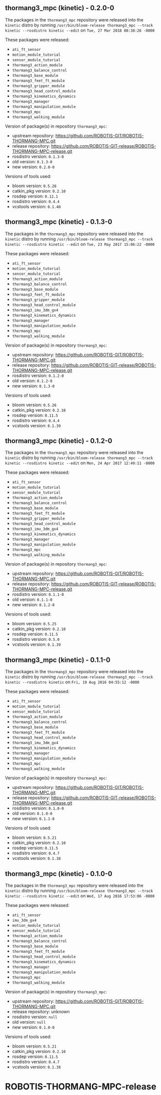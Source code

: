 ## thormang3_mpc (kinetic) - 0.2.0-0

The packages in the `thormang3_mpc` repository were released into the `kinetic` distro by running `/usr/bin/bloom-release thormang3_mpc --track kinetic --rosdistro kinetic --edit` on `Tue, 27 Mar 2018 08:38:26 -0000`

These packages were released:
- `ati_ft_sensor`
- `motion_module_tutorial`
- `sensor_module_tutorial`
- `thormang3_action_module`
- `thormang3_balance_control`
- `thormang3_base_module`
- `thormang3_feet_ft_module`
- `thormang3_gripper_module`
- `thormang3_head_control_module`
- `thormang3_kinematics_dynamics`
- `thormang3_manager`
- `thormang3_manipulation_module`
- `thormang3_mpc`
- `thormang3_walking_module`

Version of package(s) in repository `thormang3_mpc`:

- upstream repository: https://github.com/ROBOTIS-GIT/ROBOTIS-THORMANG-MPC.git
- release repository: https://github.com/ROBOTIS-GIT-release/ROBOTIS-THORMANG-MPC-release.git
- rosdistro version: `0.1.3-0`
- old version: `0.1.3-0`
- new version: `0.2.0-0`

Versions of tools used:

- bloom version: `0.5.26`
- catkin_pkg version: `0.2.10`
- rosdep version: `0.12.1`
- rosdistro version: `0.4.4`
- vcstools version: `0.1.40`


## thormang3_mpc (kinetic) - 0.1.3-0

The packages in the `thormang3_mpc` repository were released into the `kinetic` distro by running `/usr/bin/bloom-release thormang3_mpc --track kinetic --rosdistro kinetic --edit` on `Tue, 23 May 2017 15:06:22 -0000`

These packages were released:
- `ati_ft_sensor`
- `motion_module_tutorial`
- `sensor_module_tutorial`
- `thormang3_action_module`
- `thormang3_balance_control`
- `thormang3_base_module`
- `thormang3_feet_ft_module`
- `thormang3_gripper_module`
- `thormang3_head_control_module`
- `thormang3_imu_3dm_gx4`
- `thormang3_kinematics_dynamics`
- `thormang3_manager`
- `thormang3_manipulation_module`
- `thormang3_mpc`
- `thormang3_walking_module`

Version of package(s) in repository `thormang3_mpc`:

- upstream repository: https://github.com/ROBOTIS-GIT/ROBOTIS-THORMANG-MPC.git
- release repository: https://github.com/ROBOTIS-GIT-release/ROBOTIS-THORMANG-MPC-release.git
- rosdistro version: `0.1.2-0`
- old version: `0.1.2-0`
- new version: `0.1.3-0`

Versions of tools used:

- bloom version: `0.5.26`
- catkin_pkg version: `0.2.10`
- rosdep version: `0.11.5`
- rosdistro version: `0.4.4`
- vcstools version: `0.1.39`


## thormang3_mpc (kinetic) - 0.1.2-0

The packages in the `thormang3_mpc` repository were released into the `kinetic` distro by running `/usr/bin/bloom-release thormang3_mpc --track kinetic --rosdistro kinetic --edit` on `Mon, 24 Apr 2017 12:49:11 -0000`

These packages were released:
- `ati_ft_sensor`
- `motion_module_tutorial`
- `sensor_module_tutorial`
- `thormang3_action_module`
- `thormang3_balance_control`
- `thormang3_base_module`
- `thormang3_feet_ft_module`
- `thormang3_gripper_module`
- `thormang3_head_control_module`
- `thormang3_imu_3dm_gx4`
- `thormang3_kinematics_dynamics`
- `thormang3_manager`
- `thormang3_manipulation_module`
- `thormang3_mpc`
- `thormang3_walking_module`

Version of package(s) in repository `thormang3_mpc`:

- upstream repository: https://github.com/ROBOTIS-GIT/ROBOTIS-THORMANG-MPC.git
- release repository: https://github.com/ROBOTIS-GIT-release/ROBOTIS-THORMANG-MPC-release.git
- rosdistro version: `0.1.1-0`
- old version: `0.1.1-0`
- new version: `0.1.2-0`

Versions of tools used:

- bloom version: `0.5.25`
- catkin_pkg version: `0.2.10`
- rosdep version: `0.11.5`
- rosdistro version: `0.5.0`
- vcstools version: `0.1.39`


## thormang3_mpc (kinetic) - 0.1.1-0

The packages in the `thormang3_mpc` repository were released into the `kinetic` distro by running `/usr/bin/bloom-release thormang3_mpc --track kinetic --rosdistro kinetic` on `Fri, 19 Aug 2016 04:55:12 -0000`

These packages were released:
- `ati_ft_sensor`
- `motion_module_tutorial`
- `sensor_module_tutorial`
- `thormang3_action_module`
- `thormang3_balance_control`
- `thormang3_base_module`
- `thormang3_feet_ft_module`
- `thormang3_head_control_module`
- `thormang3_imu_3dm_gx4`
- `thormang3_kinematics_dynamics`
- `thormang3_manager`
- `thormang3_manipulation_module`
- `thormang3_mpc`
- `thormang3_walking_module`

Version of package(s) in repository `thormang3_mpc`:

- upstream repository: https://github.com/ROBOTIS-GIT/ROBOTIS-THORMANG-MPC.git
- release repository: https://github.com/ROBOTIS-GIT-release/ROBOTIS-THORMANG-MPC-release.git
- rosdistro version: `0.1.0-0`
- old version: `0.1.0-0`
- new version: `0.1.1-0`

Versions of tools used:

- bloom version: `0.5.21`
- catkin_pkg version: `0.2.10`
- rosdep version: `0.11.5`
- rosdistro version: `0.4.7`
- vcstools version: `0.1.38`


## thormang3_mpc (kinetic) - 0.1.0-0

The packages in the `thormang3_mpc` repository were released into the `kinetic` distro by running `/usr/bin/bloom-release thormang3_mpc --track kinetic --rosdistro kinetic --edit` on `Wed, 17 Aug 2016 17:53:06 -0000`

These packages were released:
- `ati_ft_sensor`
- `imu_3dm_gx4`
- `motion_module_tutorial`
- `sensor_module_tutorial`
- `thormang3_action_module`
- `thormang3_balance_control`
- `thormang3_base_module`
- `thormang3_feet_ft_module`
- `thormang3_head_control_module`
- `thormang3_kinematics_dynamics`
- `thormang3_manager`
- `thormang3_manipulation_module`
- `thormang3_mpc`
- `thormang3_walking_module`

Version of package(s) in repository `thormang3_mpc`:

- upstream repository: https://github.com/ROBOTIS-GIT/ROBOTIS-THORMANG-MPC.git
- release repository: unknown
- rosdistro version: `null`
- old version: `null`
- new version: `0.1.0-0`

Versions of tools used:

- bloom version: `0.5.21`
- catkin_pkg version: `0.2.10`
- rosdep version: `0.11.5`
- rosdistro version: `0.4.7`
- vcstools version: `0.1.38`


# ROBOTIS-THORMANG-MPC-release